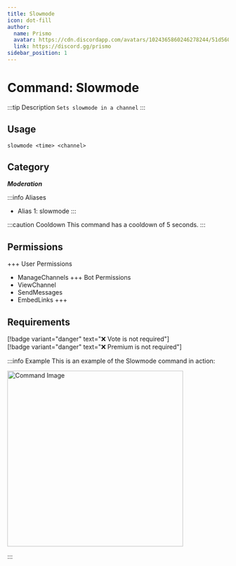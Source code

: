 ```yaml
---
title: Slowmode
icon: dot-fill
author:
  name: Prismo
  avatar: https://cdn.discordapp.com/avatars/1024365860246278244/51d5603eff69376da9a21e86b07a75bd.png?size=2048
  link: https://discord.gg/prismo
sidebar_position: 1
---
```



# Command: Slowmode

:::tip Description
`Sets slowmode in a channel`
:::

## Usage

```
slowmode <time> <channel>
```

## Category

_**Moderation**_

:::info Aliases
- Alias 1: slowmode
:::

:::caution Cooldown
This command has a cooldown of 5 seconds.
:::

## Permissions

+++ User Permissions
- ManageChannels
+++ Bot Permissions
- ViewChannel
- SendMessages
- EmbedLinks
+++

## Requirements

[!badge variant="danger" text="❌ Vote is not required"]  
[!badge variant="danger" text="❌ Premium is not required"]

:::info Example
This is an example of the Slowmode command in action:

<img src="https://imgur.com/nQHCDEE.png" alt="Command Image" width="400"/>

:::

